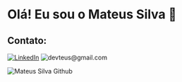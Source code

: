 # Olá! Eu sou o Mateus Silva 👋
## Contato:
 [![LinkedIn](https://img.shields.io/badge/LinkedIn-0077B5?style=for-the-badge&logo=linkedin&logoColor=white)](https://www.linkedin.com/in/devteus/)
 ![devteus@gmail.com](https://img.shields.io/badge/(Devteus1910@gmail.com)-D14836?style=for-the-badge&logo=gmail&logoColor=white)

![Mateus Silva Github](https://github-readme-stats.vercel.app/api?username=anuraghazra&show_icons=true&theme=gotham)


